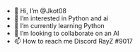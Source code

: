 - 👋 Hi, I’m @Jkot08
- 👀 I’m interested in Python and ai
- 🌱 I’m currently learning Python
- 💞️ I’m looking to collaborate on an AI
- 📫 How to reach me Discord RayZ #9017

<!---
Jkot08/Jkot08 is a ✨ special ✨ repository because its `README.md` (this file) appears on your GitHub profile.
You can click the Preview link to take a look at your changes.
--->
